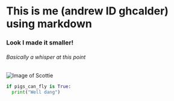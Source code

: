 # This is me (andrew ID ghcalder) using markdown
### Look I made it smaller!
###### Basically a whisper at this point

![Image of Scottie](https://www.cmu.edu/homepage/images/2007/mascotStory_236x236.jpg)

``` python
if pigs_can_fly is True:
  print("Well dang")
```
